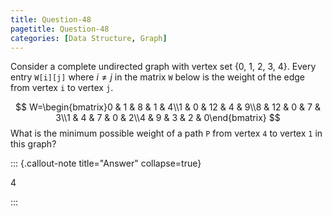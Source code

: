 ```yaml
---
title: Question-48
pagetitle: Question-48
categories: [Data Structure, Graph]
---
```


Consider a complete undirected graph with vertex set {0, 1, 2, 3, 4}. Every entry `W[i][j]` where $i \ne j$ in the matrix `W` below is the weight of the edge from vertex `i` to vertex `j`.

$$
W=\begin{bmatrix}0 & 1 & 8 & 1 & 4\\1 & 0 & 12 & 4 & 9\\8 & 12 & 0 & 7 & 3\\1 & 4 & 7 & 0 & 2\\4 & 9 & 3 & 2 & 0\end{bmatrix}
$$
What is the minimum possible weight of a path `P` from vertex `4` to vertex `1` in this graph?

::: {.callout-note title="Answer" collapse=true}

$4$

:::
